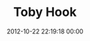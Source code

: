 ---
title: "Toby Hook"
date: 2012-10-22 22:19:18 00:00
permalink: /thook
twitter: ""
likes: [69]
id: 1392
gravatar: "http://www.gravatar.com/avatar/278b0e7b3487a1d7784c8ad765389028"
---